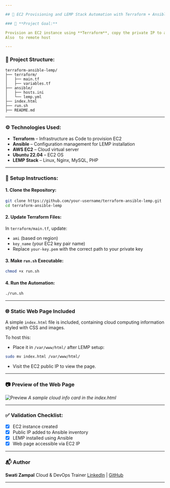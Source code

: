 ```yaml
---

## 🚀 EC2 Provisioning and LEMP Stack Automation with Terraform + Ansible

### 📌 **Project Goal:**

Provision an EC2 instance using **Terraform**, copy the private IP to an **Ansible inventory file**, and use **Ansible** to install the **LEMP stack (Linux, Nginx, MySQL, PHP)** and copy the **index.html** on it.
Also  to remote host

---
```


### 📁 **Project Structure:**

```
terraform-ansible-lemp/
├── terraform/
│   ├── main.tf
│   ├── variables.tf
├── ansible/
│   ├── hosts.ini
│   └── lemp.yml
├── index.html
├── run.sh
├── README.md
```

---

### ⚙️ **Technologies Used:**

* **Terraform** – Infrastructure as Code to provision EC2
* **Ansible** – Configuration management for LEMP installation
* **AWS EC2** – Cloud virtual server
* **Ubuntu 22.04** – EC2 OS
* **LEMP Stack** – Linux, Nginx, MySQL, PHP

---

### 🔧 **Setup Instructions:**

#### 1. Clone the Repository:

```bash
git clone https://github.com/your-username/terraform-ansible-lemp.git
cd terraform-ansible-lemp
```

#### 2. Update Terraform Files:

In `terraform/main.tf`, update:

* `ami` (based on region)
* `key_name` (your EC2 key pair name)
* Replace `your-key.pem` with the correct path to your private key

#### 3. Make `run.sh` Executable:

```bash
chmod +x run.sh
```

#### 4. Run the Automation:

```bash
./run.sh
```

---

### 🌐 **Static Web Page Included**

A simple `index.html` file is included, containing cloud computing information styled with CSS and images.

To host this:

* Place it in `/var/www/html/` after LEMP setup:

```bash
sudo mv index.html /var/www/html/
```

* Visit the EC2 public IP to view the page.

---

### 📷 **Preview of the Web Page**

![Preview](https://cdn-icons-png.flaticon.com/512/873/873120.png)
*A sample cloud info card in the index.html*

---

### ✅ **Validation Checklist:**

* [x] EC2 instance created
* [x] Public IP added to Ansible inventory
* [x] LEMP installed using Ansible
* [x] Web page accessible via EC2 IP

---

### 📬 **Author**

**Swati Zampal**
Cloud & DevOps Trainer
[LinkedIn](https://linkedin.com/in/swati-gandamal-zampal) | [GitHub](https://github.com/Swatiz-cloud)

---
